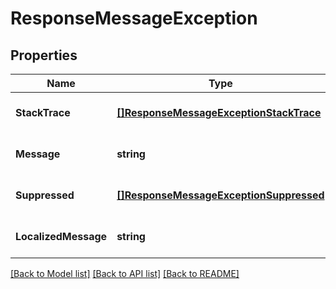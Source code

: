 # ResponseMessageException

## Properties
Name | Type | Description | Notes
------------ | ------------- | ------------- | -------------
**StackTrace** | [**[]ResponseMessageExceptionStackTrace**](ResponseMessage_exception_stackTrace.md) |  | [optional] [default to null]
**Message** | **string** |  | [optional] [default to null]
**Suppressed** | [**[]ResponseMessageExceptionSuppressed**](ResponseMessage_exception_suppressed.md) |  | [optional] [default to null]
**LocalizedMessage** | **string** |  | [optional] [default to null]

[[Back to Model list]](../README.md#documentation-for-models) [[Back to API list]](../README.md#documentation-for-api-endpoints) [[Back to README]](../README.md)

